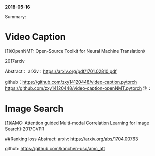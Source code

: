 **2018-05-16**

Summary:

# Video Caption

[1]《OpenNMT: Open-Source Toolkit for Neural Machine Translation》

2017arxiv

Abstract：
arXiv：https://arxiv.org/pdf/1701.02810.pdf

github：https://github.com/zxy14120448/video-caption.pytorch
        https://github.com/zxy14120448/video-caption-openNMT.pytorch
注：
# Image Search
[1]《AMC: Attention guided Multi-modal Correlation Learning for Image Search》
2017CVPR

##Ranking loss
Abstract:
arxiv: https://arxiv.org/abs/1704.00763

github: https://github.com/kanchen-usc/amc_att
